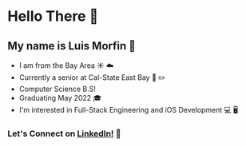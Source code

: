 # Hello There :wave: 

## My name is Luis Morfin :eyes: 


- I am from the Bay Area :sunny: :cloud: 
- Currently a senior at Cal-State East Bay :school_satchel: :pencil2: 
- Computer Science B.S! 
- Graduating May 2022 :mortar_board:
- I'm interested in Full-Stack Engineering and iOS Development :computer: :desktop_computer: 

### Let's Connect on [LinkedIn!](https://www.linkedin.com/in/luis-morfin-/) :handshake: 
